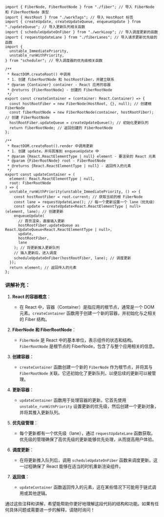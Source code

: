 ```tsx
import { FiberNode, FiberRootNode } from "./fiber"; // 导入 FiberNode 和 FiberRootNode 类型
import { HostRoot } from "./workTags"; // 导入 HostRoot 标签
import { createUpdate, createUpdateQueue, enqueueUpdate } from "./updateQueue"; // 导入更新队列相关函数
import { scheduleUpdateOnFiber } from "./workLoop"; // 导入调度更新的函数
import { requestUpdateLane } from "./fiberLanes"; // 导入请求更新优先级的函数
import {
  unstable_ImmediatePriority,
  unstable_runWithPriority,
} from "scheduler"; // 导入调度器的优先级相关函数

/**
 * ReactDOM.createRoot() 中调用
 * 1. 创建 fiberRootNode 和 hostRootFiber，并建立联系
 * @param {Container} container - React 应用的容器
 * @returns {FiberRootNode} - 创建的 FiberRootNode
 */
export const createContainer = (container: React.Container) => {
  const hostRootFiber = new FiberNode(HostRoot, {}, null); // 创建根 FiberNode
  const fiberRootNode = new FiberRootNode(container, hostRootFiber); // 创建 FiberRootNode
  hostRootFiber.updateQueue = createUpdateQueue(); // 初始化更新队列
  return fiberRootNode; // 返回创建的 FiberRootNode
};

/**
 * ReactDOM.createRoot().render 中调用更新
 * 1. 创建 update，并将其推到 enqueueUpdate 中
 * @param {React.ReactElementType | null} element - 要渲染的 React 元素
 * @param {FiberRootNode} root - FiberRootNode
 * @returns {React.ReactElementType | null} - 返回传入的元素
 */
export const updateContainer = (
  element: React.ReactElementType | null,
  root: FiberRootNode
) => {
  unstable_runWithPriority(unstable_ImmediatePriority, () => {
    const hostRootFiber = root.current; // 获取当前的根 FiberNode
    const lane = requestUpdateLane(); // 每一个更新设置一个 lane（优先级）
    const update = createUpdate<React.ReactElementType | null>(element, lane); // 创建更新
    enqueueUpdate(
      // 首页渲染，直接插入更新
      hostRootFiber.updateQueue as React.UpdateQueue<React.ReactElementType | null>,
      update,
      hostRootFiber,
      lane
    ); // 将更新推入更新队列
    // 插入更新后，进入调度
    scheduleUpdateOnFiber(hostRootFiber, lane); // 调度更新
  });
  return element; // 返回传入的元素
};
```

### 讲解补充：

1. **React 的容器概念**：

   - 在 React 中，容器（Container）是指应用的根节点，通常是一个 DOM 元素。`createContainer` 函数用于创建一个新的容器，并初始化与之相关的 Fiber 结构。

2. **FiberNode 和 FiberRootNode**：

   - `FiberNode` 是 React 中的基本单位，表示组件的状态和结构。`FiberRootNode` 是根节点的 FiberNode，包含了与整个应用相关的信息。

3. **创建容器**：

   - `createContainer` 函数创建一个新的 `FiberNode` 作为根节点，并将其与 `FiberRootNode` 关联。它还初始化了更新队列，以便后续的更新可以被管理。

4. **更新容器**：

   - `updateContainer` 函数用于处理容器的更新。它首先使用 `unstable_runWithPriority` 设置更新的优先级，然后创建一个更新对象，并将其推入更新队列。

5. **优先级管理**：

   - 每个更新都有一个优先级（lane），通过 `requestUpdateLane` 函数获取。优先级的管理确保了高优先级的更新能够优先处理，从而提高用户体验。

6. **调度更新**：

   - 在将更新推入队列后，调用 `scheduleUpdateOnFiber` 函数来调度更新。这一过程确保了 React 能够在适当的时机重新渲染组件。

7. **返回值**：
   - `updateContainer` 函数返回传入的元素，这在某些情况下可能用于链式调用或其他逻辑。

通过这些注释和讲解，希望能帮助你更好地理解这段代码的结构和功能。如果有任何具体问题或需要进一步的解释，请随时询问！
